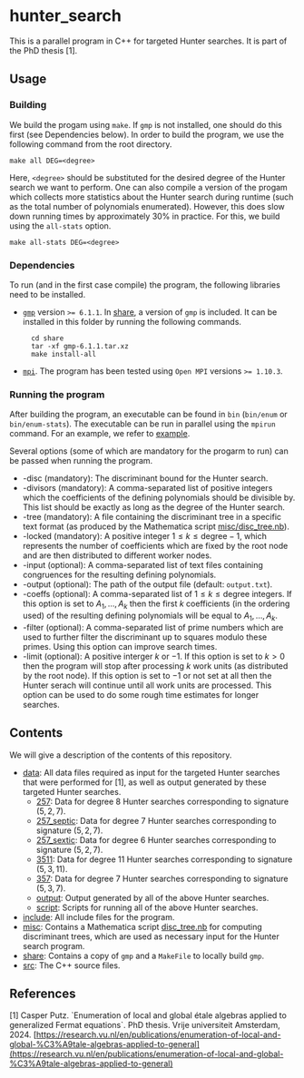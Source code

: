 # hunter_search

This is a parallel program in C++ for targeted Hunter searches. It is part of the PhD thesis \[1\].


## Usage

### Building

We build the progam using `make`. If `gmp` is not installed, one should do this first (see Dependencies below). In order to build the program, we use the following command from the root directory.

```
make all DEG=<degree>
```

Here, `<degree>` should be substituted for the desired degree of the Hunter search we want to perform. One can also compile a version of the progam which collects more statistics about the Hunter search during runtime (such as the total number of polynomials enumerated). However, this does slow down running times by approximately 30% in practice. For this, we build using the `all-stats` option.

```
make all-stats DEG=<degree>
```

### Dependencies

To run (and in the first case compile) the program, the following libraries need to be installed.

* [`gmp`](https://gmplib.org/) version `>= 6.1.1`. In [share](https://github.com/CPutz/hunter_search/tree/main/share), a version of `gmp` is included. It can be installed in this folder by running the following commands.  

        cd share  
        tar -xf gmp-6.1.1.tar.xz  
        make install-all

* [`mpi`](https://www.open-mpi.org/). The program has been tested using `Open MPI` versions `>= 1.10.3`.

### Running the program

After building the program, an executable can be found in `bin` (`bin/enum` or `bin/enum-stats`). The executable can be run in parallel using the `mpirun` command. For an example, we refer to [example](https://github.com/CPutz/hunter_search/tree/main/example).

Several options (some of which are mandatory for the progarm to run) can be passed when running the program.

+ -disc (mandatory): The discriminant bound for the Hunter search.
+ -divisors (mandatory): A comma-separated list of positive integers which the coefficients of the defining polynomials should be divisible by. This list should be exactly as long as the degree of the Hunter search.
+ -tree (mandatory): A file containing the discriminant tree in a specific text format (as produced by the Mathematica script [misc/disc_tree.nb](https://github.com/CPutz/hunter_search/tree/main/misc/disc_tree.nb)).
+ -locked (mandatory): A positive integer $1 \le k \le \text{degree}-1$, which represents the number of coefficients which are fixed by the root node and are then distributed to different worker nodes.
+ -input (optional): A comma-separated list of text files containing congruences for the resulting defining polynomials.
+ -output (optional): The path of the output file (default: `output.txt`).
+ -coeffs (optional): A comma-separated list of $1\le k\le \text{degree}$ integers. If this option is set to $A_1,\dots,A_k$ then the first $k$ coefficients (in the ordering used) of the resulting defining polynomials will be equal to $A_1,\dots,A_k$.
+ -filter (optional): A comma-separated list of prime numbers which are used to further filter the discriminant up to squares modulo these primes. Using this option can improve search times.
+ -limit (optional): A positive interger $k$ or $-1$. If this option is set to $k > 0$ then the program will stop after processing $k$ work units (as distributed by the root node). If this option is set to $-1$ or not set at all then the Hunter serach will continue until all work units are processed. This option can be used to do some rough time estimates for longer searches.


## Contents

We will give a description of the contents of this repository.

* [data](https://github.com/CPutz/hunter_search/tree/main/data): All data files required as input for the targeted Hunter searches that were performed for \[1\], as well as output generated by these targeted Hunter searches.
    + [257](https://github.com/CPutz/hunter_search/tree/main/data/257): Data for degree $8$ Hunter searches corresponding to signature $(5,2,7)$.
    + [257_septic](https://github.com/CPutz/hunter_search/tree/main/data/257_septic): Data for degree $7$ Hunter searches corresponding to signature $(5,2,7)$.
    + [257_sextic](https://github.com/CPutz/hunter_search/tree/main/data/257_sextic): Data for degree $6$ Hunter searches corresponding to signature $(5,2,7)$.
    + [3511](https://github.com/CPutz/hunter_search/tree/main/data/3511): Data for degree $11$ Hunter searches corresponding to signature $(5,3,11)$.
    + [357](https://github.com/CPutz/hunter_search/tree/main/data/357): Data for degree $7$ Hunter searches corresponding to signature $(5,3,7)$.
    + [output](https://github.com/CPutz/hunter_search/tree/main/data/output): Output generated by all of the above Hunter searches.
    + [script](https://github.com/CPutz/hunter_search/tree/main/data/script): Scripts for running all of the above Hunter searches.
* [include](https://github.com/CPutz/hunter_search/tree/main/include): All include files for the program.
* [misc](https://github.com/CPutz/hunter_search/tree/main/misc): Contains a Mathematica script [disc_tree.nb](https://github.com/CPutz/hunter_search/tree/main/misc/disc_tree.nb) for computing discriminant trees, which are used as necessary input for the Hunter search program.
* [share](https://github.com/CPutz/hunter_search/tree/main/share): Contains a copy of `gmp` and a `MakeFile` to locally build `gmp`.
* [src](https://github.com/CPutz/hunter_search/tree/main/src): The C++ source files.


## References

\[1\] Casper Putz. \`Enumeration of local and global étale algebras applied to generalized Fermat equations\`. PhD thesis. Vrije universiteit Amsterdam, 2024. [https://research.vu.nl/en/publications/enumeration-of-local-and-global-%C3%A9tale-algebras-applied-to-general](https://research.vu.nl/en/publications/enumeration-of-local-and-global-%C3%A9tale-algebras-applied-to-general)
